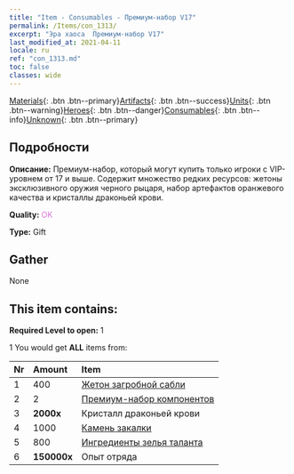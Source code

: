 ```yaml
---
title: "Item - Consumables - Премиум-набор V17"
permalink: /Items/con_1313/
excerpt: "Эра хаоса  Премиум-набор V17"
last_modified_at: 2021-04-11
locale: ru
ref: "con_1313.md"
toc: false
classes: wide
---
```

 [Materials](/ru/Items/){: .btn .btn--primary}[Artifacts](/ru/Items/Artifacts/){: .btn .btn--success}[Units](/ru/Items/Units/){: .btn .btn--warning}[Heroes](/ru/Items/Heroes/){: .btn .btn--danger}[Consumables](/ru/Items/Consumables/){: .btn .btn--info}[Unknown](/ru/Items/Unknown/){: .btn .btn--primary}

## Подробности
 **Описание:** Премиум-набор, который могут купить только игроки с VIP-уровнем от 17 и выше. Содержит множество редких ресурсов: жетоны эксклюзивного оружия черного рыцаря, набор артефактов оранжевого качества и кристаллы драконьей крови.

 **Quality:** <span style="color: #DA70D6">OK</span>

 **Type:** Gift

## Gather

  None

## This item contains:

 **Required Level to open:** 1

 1 You would get **ALL** items  from:

  | Nr | Amount |     Item    |
  |:---|:-------|:------------|
  | 1 | 400 | [Жетон загробной сабли](/ru/Items/con_979/) | 
  | 2 | 2 | [Премиум-набор компонентов](/ru/Items/con_1363/) | 
  | 3 |  **2000x** | Кристалл драконьей крови |  | 
  | 4 | 1000 | [Камень закалки](/ru/Items/con_814/) | 
  | 5 | 800 | [Ингредиенты зелья таланта](/ru/Items/con_1120/) | 
  | 6 |  **150000x** | Опыт отряда |  | 
